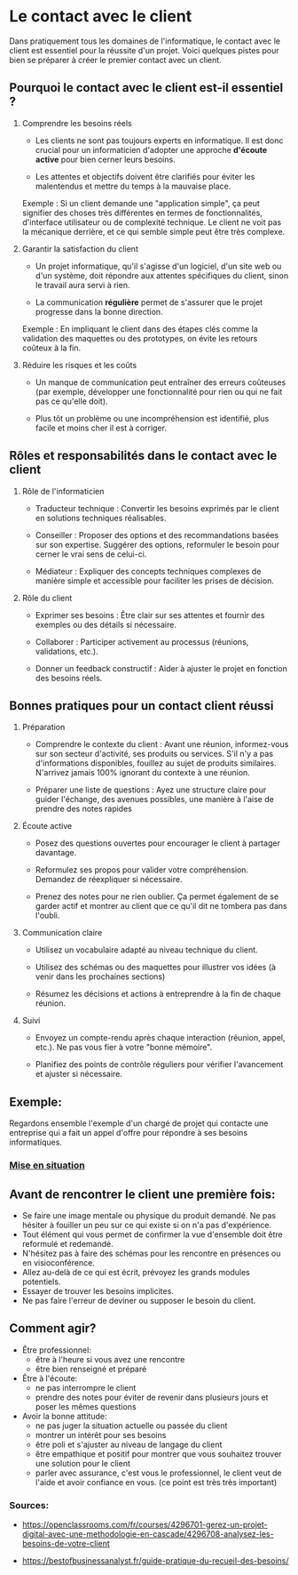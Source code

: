 # Le contact avec le client

Dans pratiquement tous les domaines de l'informatique, le contact avec le client est essentiel pour la réussite d'un projet. Voici quelques pistes pour bien se préparer à créer le premier contact avec un client.

## Pourquoi le contact avec le client est-il essentiel ?

1.  Comprendre les besoins réels

    - Les clients ne sont pas toujours experts en informatique. Il est donc crucial pour un informaticien d'adopter une approche **d'écoute active** pour bien cerner leurs besoins.

    - Les attentes et objectifs doivent être clarifiés pour éviter les malentendus et mettre du temps à la mauvaise place.

    Exemple : Si un client demande une "application simple", ça peut signifier des choses très différentes en termes de fonctionnalités, d'interface utilisateur ou de complexité technique. Le client ne voit pas la mécanique derrière, et ce qui semble simple peut être très complexe.

2. Garantir la satisfaction du client

    - Un projet informatique, qu'il s'agisse d'un logiciel, d'un site web ou d'un système, doit répondre aux attentes spécifiques du client, sinon le travail aura servi à rien.

    - La communication **régulière** permet de s'assurer que le projet progresse dans la bonne direction.

    Exemple : En impliquant le client dans des étapes clés comme la validation des maquettes ou des prototypes, on évite les retours coûteux à la fin.

3. Réduire les risques et les coûts

    - Un manque de communication peut entraîner des erreurs coûteuses (par exemple, développer une fonctionnalité pour rien ou qui ne fait pas ce qu'elle doit).

    - Plus tôt un problème ou une incompréhension est identifié, plus facile et moins cher il est à corriger.



## Rôles et responsabilités dans le contact avec le client

1. Rôle de l'informaticien

    - Traducteur technique : Convertir les besoins exprimés par le client en solutions techniques réalisables.

    - Conseiller : Proposer des options et des recommandations basées sur son expertise. Suggérer des options, reformuler le besoin pour cerner le vrai sens de celui-ci.

    - Médiateur : Expliquer des concepts techniques complexes de manière simple et accessible pour faciliter les prises de décision.

2. Rôle du client

    - Exprimer ses besoins : Être clair sur ses attentes et fournir des exemples ou des détails si nécessaire.

    - Collaborer : Participer activement au processus (réunions, validations, etc.).

    - Donner un feedback constructif : Aider à ajuster le projet en fonction des besoins réels.


## Bonnes pratiques pour un contact client réussi

1. Préparation

    - Comprendre le contexte du client : Avant une réunion, informez-vous sur son secteur d'activité, ses produits ou services. S'il n'y a pas d'informations disponibles, fouillez au sujet de produits similaires. N'arrivez jamais 100% ignorant du contexte à une réunion.

    - Préparer une liste de questions : Ayez une structure claire pour guider l'échange, des avenues possibles, une manière à l'aise de prendre des notes rapides

2. Écoute active

    - Posez des questions ouvertes pour encourager le client à partager davantage.

    - Reformulez ses propos pour valider votre compréhension. Demandez de réexpliquer si nécessaire.

    - Prenez des notes pour ne rien oublier. Ça permet également de se garder actif et montrer au client que ce qu'il dit ne tombera pas dans l'oubli.

3. Communication claire

    - Utilisez un vocabulaire adapté au niveau technique du client.

    - Utilisez des schémas ou des maquettes pour illustrer vos idées (à venir dans les prochaines sections)

    - Résumez les décisions et actions à entreprendre à la fin de chaque réunion. 

4. Suivi

    - Envoyez un compte-rendu après chaque interaction (réunion, appel, etc.). Ne pas vous fier à votre "bonne mémoire".

    - Planifiez des points de contrôle réguliers pour vérifier l'avancement et ajuster si nécessaire.


## Exemple:

Regardons ensemble l'exemple d'un chargé de projet qui contacte une entreprise qui a fait un appel d'offre pour répondre à ses besoins informatiques.

### [Mise en situation](https://openclassrooms.com/fr/courses/4296701-gerez-un-projet-digital-avec-une-methodologie-en-cascade/4296708-analysez-les-besoins-de-votre-client )


## Avant de rencontrer le client une première fois:
- Se faire une image mentale ou physique du produit demandé. Ne pas hésiter à fouiller un peu sur ce qui existe si on n'a pas d'expérience.
- Tout élément qui vous permet de confirmer la vue d'ensemble doit être reformulé et redemandé.
- N'hésitez pas à faire des schémas pour les rencontre en présences ou en visioconférence.
- Allez au-delà de ce qui est écrit, prévoyez les grands modules potentiels.
- Essayer de trouver les besoins implicites.
- Ne pas faire l'erreur de deviner ou supposer le besoin du client. 

## Comment agir?

- Être professionnel: 
    - être à l'heure si vous avez une rencontre
    - être bien renseigné et préparé
- Être à l'écoute:
    - ne pas interrompre le client
    - prendre des notes pour éviter de revenir dans plusieurs jours et poser les mêmes questions
- Avoir la bonne attitude:
    - ne pas juger la situation actuelle ou passée du client
    - montrer un intérêt pour ses besoins
    - être poli et s'ajuster au niveau de langage du client
    - être empathique et positif pour montrer que vous souhaitez trouver une solution pour le client
    - parler avec assurance, c'est vous le professionnel, le client veut de l'aide et avoir confiance en vous. (ce point est très très important)



### Sources:

- https://openclassrooms.com/fr/courses/4296701-gerez-un-projet-digital-avec-une-methodologie-en-cascade/4296708-analysez-les-besoins-de-votre-client 

- https://bestofbusinessanalyst.fr/guide-pratique-du-recueil-des-besoins/


